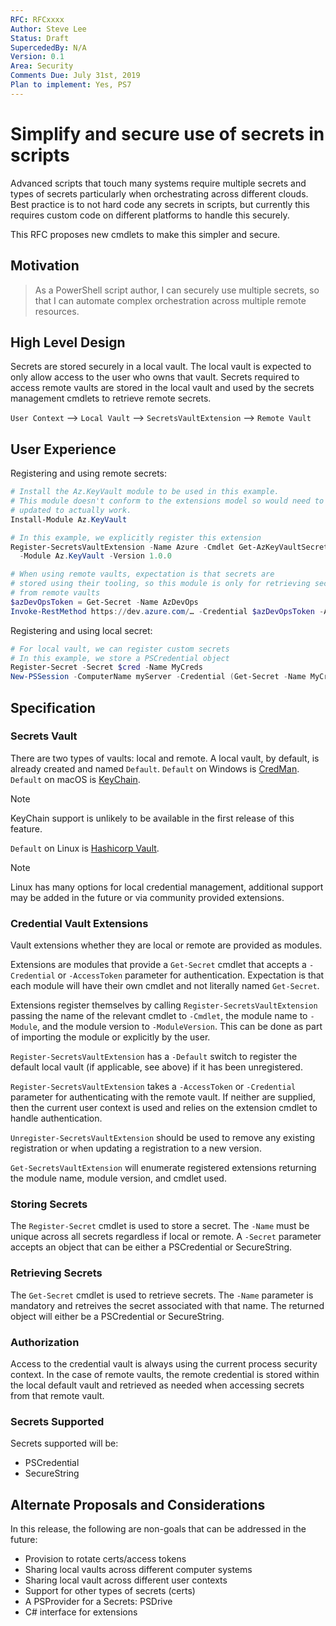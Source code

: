```yaml
---
RFC: RFCxxxx
Author: Steve Lee
Status: Draft
SupercededBy: N/A
Version: 0.1
Area: Security
Comments Due: July 31st, 2019
Plan to implement: Yes, PS7
---
```


# Simplify and secure use of secrets in scripts

Advanced scripts that touch many systems require multiple secrets and
types of secrets particularly when orchestrating across different clouds.
Best practice is to not hard code any secrets in scripts, but currently
this requires custom code on different platforms to handle this securely.

This RFC proposes new cmdlets to make this simpler and secure.

## Motivation

> As a PowerShell script author,
> I can securely use multiple secrets,
> so that I can automate complex orchestration across multiple remote resources.

## High Level Design

Secrets are stored securely in a local vault.
The local vault is expected to only allow access to the user who owns that
vault.
Secrets required to access remote vaults are stored in the local vault and used by the secrets management
cmdlets to retrieve remote secrets.

`User Context` --> `Local Vault` --> `SecretsVaultExtension` --> `Remote Vault`

## User Experience

Registering and using remote secrets:

```powershell
# Install the Az.KeyVault module to be used in this example.
# This module doesn't conform to the extensions model so would need to be
# updated to actually work.
Install-Module Az.KeyVault

# In this example, we explicitly register this extension
Register-SecretsVaultExtension -Name Azure -Cmdlet Get-AzKeyVaultSecret `
  -Module Az.KeyVault -Version 1.0.0

# When using remote vaults, expectation is that secrets are
# stored using their tooling, so this module is only for retrieving secrets
# from remote vaults
$azDevOpsToken = Get-Secret -Name AzDevOps
Invoke-RestMethod https://dev.azure.com/… -Credential $azDevOpsToken -Authentication Basic
```

Registering and using local secret:

```powershell
# For local vault, we can register custom secrets
# In this example, we store a PSCredential object
Register-Secret -Secret $cred -Name MyCreds
New-PSSession -ComputerName myServer -Credential (Get-Secret -Name MyCreds)
```

## Specification

### Secrets Vault

There are two types of vaults: local and remote.
A local vault, by default, is already created and named `Default`.
`Default` on Windows is [CredMan](https://docs.microsoft.com/en-us/windows/desktop/SecAuthN/credentials-management).
`Default` on macOS is [KeyChain](https://developer.apple.com/documentation/security/keychain_services).

>[!NOTE]
>KeyChain support is unlikely to be available in the first release of this feature.

`Default` on Linux is [Hashicorp Vault](https://www.vaultproject.io/).

>[!NOTE]
>Linux has many options for local credential management, additional support may be
>added in the future or via community provided extensions.

### Credential Vault Extensions

Vault extensions whether they are local or remote are provided as modules.

Extensions are modules that provide a `Get-Secret` cmdlet that accepts a
`-Credential` or `-AccessToken` parameter for authentication.
Expectation is that each module will have their own cmdlet and not literally
named `Get-Secret`.

Extensions register themselves by calling `Register-SecretsVaultExtension`
passing the name of the relevant cmdlet to `-Cmdlet`, the module name to `-Module`,
and the module version to `-ModuleVersion`.
This can be done as part of importing the module or explicitly by the user.

`Register-SecretsVaultExtension` has a `-Default` switch to register the
default local vault (if applicable, see above) if it has been unregistered.

`Register-SecretsVaultExtension` takes a `-AccessToken` or `-Credential` parameter
for authenticating with the remote vault.
If neither are supplied, then the current user context is used and relies on
the extension cmdlet to handle authentication.

`Unregister-SecretsVaultExtension` should be used to remove any existing
registration or when updating a registration to a new version.

`Get-SecretsVaultExtension` will enumerate registered extensions returning
the module name, module version, and cmdlet used.

### Storing Secrets

The `Register-Secret` cmdlet is used to store a secret.
The `-Name` must be unique across all secrets regardless if local or remote.
A `-Secret` parameter accepts an object that can be either a PSCredential
or SecureString.

### Retrieving Secrets

The `Get-Secret` cmdlet is used to retrieve secrets.
The `-Name` parameter is mandatory and retreives the secret associated with
that name.
The returned object will either be a PSCredential or SecureString.

### Authorization

Access to the credential vault is always using the current process security context.
In the case of remote vaults, the remote credential is stored within the local
default vault and retrieved as needed when accessing secrets from that remote
vault.

### Secrets Supported

Secrets supported will be:

- PSCredential
- SecureString

## Alternate Proposals and Considerations

In this release, the following are non-goals that can be addressed in the future:

- Provision to rotate certs/access tokens
- Sharing local vaults across different computer systems
- Sharing local vault across different user contexts
- Support for other types of secrets (certs)
- A PSProvider for a Secrets: PSDrive
- C# interface for extensions
